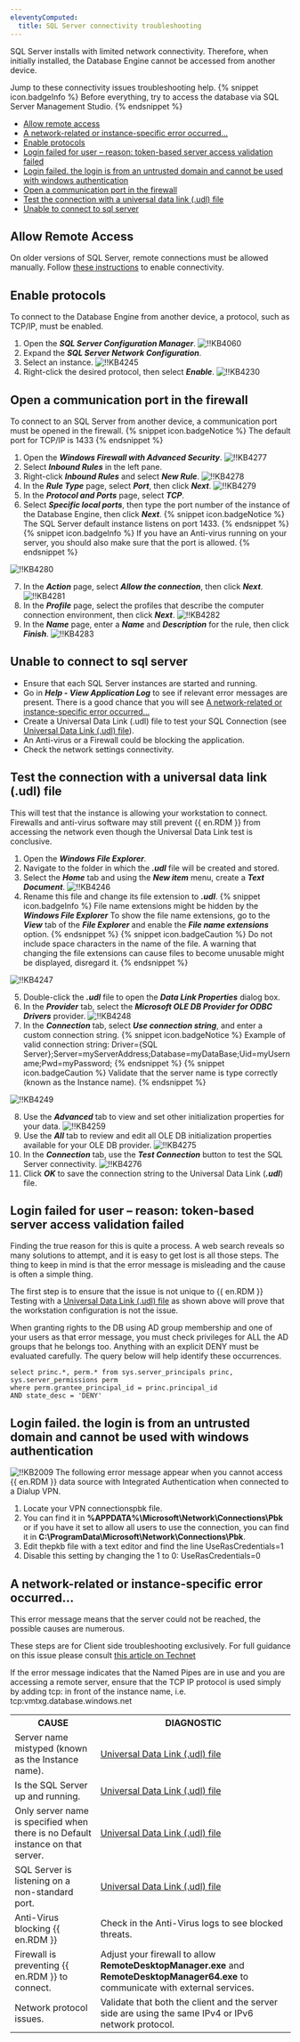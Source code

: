 ```yaml
---
eleventyComputed:
  title: SQL Server connectivity troubleshooting
---
```

SQL Server installs with limited network connectivity. Therefore, when initially installed, the Database Engine cannot be accessed from another device.

Jump to these connectivity issues troubleshooting help.
{% snippet icon.badgeInfo %}
Before everything, try to access the database via SQL Server Management Studio.
{% endsnippet %}

* <a href="#allow">Allow remote access</a>
* <a href="#network">A network-related or instance-specific error occurred...</a>
* <a href="#protocols">Enable protocols</a>
* <a href="#token">Login failed for user – reason: token-based server access validation failed</a>
* <a href="#untrusted">Login failed. the login is from an untrusted domain and cannot be used with windows authentication</a>
* <a href="#firewall">Open a communication port in the firewall</a>
* <a href="#udl">Test the connection with a universal data link (.udl) file</a>
* <a href="#unable">Unable to connect to sql server</a>

## Allow Remote Access
<a name="allow"></a>

On older versions of SQL Server, remote connections must be allowed manually. Follow [these instructions](https://msdn.microsoft.com/en-CA/library/ms191464.aspx) to enable connectivity.
## Enable protocols
<a name="protocols"></a>

To connect to the Database Engine from another device, a protocol, such as TCP/IP, must be enabled.
1. Open the ***SQL Server Configuration Manager***.
![!!KB4060](https://cdnweb.devolutions.net/docs/en/kb/KB4060.png)
1. Expand the ***SQL Server Network Configuration***.
1. Select an instance.
![!!KB4245](https://cdnweb.devolutions.net/docs/en/kb/KB4245.png)
1. Right-click the desired protocol, then select ***Enable***.
![!!KB4230](https://cdnweb.devolutions.net/docs/en/kb/KB4230.png)
## Open a communication port in the firewall
<a name="firewall"></a>

To connect to an SQL Server from another device, a communication port must be opened in the firewall.
{% snippet icon.badgeNotice %}
The default port for TCP/IP is 1433
{% endsnippet %}

1. Open the ***Windows Firewall with Advanced Security***.
![!!KB4277](https://cdnweb.devolutions.net/docs/en/kb/KB4277.png)
1. Select ***Inbound Rules*** in the left pane.
1. Right-click ***Inbound Rules*** and select ***New Rule***.
![!!KB4278](https://cdnweb.devolutions.net/docs/en/kb/KB4278.png)
1. In the ***Rule Type*** page, select ***Port***, then click ***Next***.
![!!KB4279](https://cdnweb.devolutions.net/docs/en/kb/KB4279.png)
1. In the ***Protocol and Ports*** page, select ***TCP***.
1. Select ***Specific local ports***, then type the port number of the instance of the Database Engine, then click ***Next***.
{% snippet icon.badgeNotice %}
The SQL Server default instance listens on port 1433.
{% endsnippet %}
{% snippet icon.badgeInfo %}
If you have an Anti-virus running on your server, you should also make sure that the port is allowed.
{% endsnippet %}

![!!KB4280](https://cdnweb.devolutions.net/docs/en/kb/KB4280.png)

7. In the ***Action*** page, select ***Allow the connection***, then click ***Next***.
![!!KB4281](https://cdnweb.devolutions.net/docs/en/kb/KB4281.png)
1. In the ***Profile*** page, select the profiles that describe the computer connection environment, then click ***Next***.
![!!KB4282](https://cdnweb.devolutions.net/docs/en/kb/KB4282.png)
1. In the ***Name*** page, enter a ***Name*** and ***Description*** for the rule, then click ***Finish***.
![!!KB4283](https://cdnweb.devolutions.net/docs/en/kb/KB4283.png)
## Unable to connect to sql server
<a name="unable"></a>

* Ensure that each SQL Server instances are started and running.
* Go in ***Help - View Application Log*** to see if relevant error messages are present. There is a good chance that you will see <a href="#network">A network-related or instance-specific error occurred...</a>
* Create a Universal Data Link (.udl) file to test your SQL Connection (see <a href="#udl">Universal Data Link (.udl) file</a>).
* An Anti-virus or a Firewall could be blocking the application.
* Check the network settings connectivity.
## Test the connection with a universal data link (.udl) file
<a name="udl"></a>

This will test that the instance is allowing your workstation to connect. Firewalls and anti-virus software may still prevent {{ en.RDM }} from accessing the network even though the Universal Data Link test is conclusive.

1. Open the ***Windows File Explorer***.
1. Navigate to the folder in which the ***.udl*** file will be created and stored.
1. Select the ***Home*** tab and using the ***New item*** menu, create a ***Text Document***.
![!!KB4246](https://cdnweb.devolutions.net/docs/en/kb/KB4246.png)
1. Rename this file and change its file extension to ***.udl***.
{% snippet icon.badgeInfo %}
File name extensions might be hidden by the ***Windows File Explorer*** To show the file name extensions, go to the ***View*** tab of the ***File Explorer*** and enable the ***File name extensions*** option.
{% endsnippet %}
{% snippet icon.badgeCaution %}
Do not include space characters in the name of the file. A warning that changing the file extensions can cause files to become unusable might be displayed, disregard it.
{% endsnippet %}

![!!KB4247](https://cdnweb.devolutions.net/docs/en/kb/KB4247.png)

5. Double-click the ***.udl*** file to open the ***Data Link Properties*** dialog box.
1. In the ***Provider*** tab, select the ***Microsoft OLE DB Provider for ODBC Drivers*** provider.
![!!KB4248](https://cdnweb.devolutions.net/docs/en/kb/KB4248.png)
1. In the ***Connection*** tab, select ***Use connection string***, and enter a custom connection string.
{% snippet icon.badgeNotice %}
Example of valid connection string: Driver={SQL Server};Server=myServerAddress;Database=myDataBase;Uid=myUsername;Pwd=myPassword;
{% endsnippet %}
{% snippet icon.badgeCaution %}
Validate that the server name is type correctly (known as the Instance name).
{% endsnippet %}

![!!KB4249](https://cdnweb.devolutions.net/docs/en/kb/KB4249.png)

8. Use the ***Advanced*** tab to view and set other initialization properties for your data.
![!!KB4259](https://cdnweb.devolutions.net/docs/en/kb/KB4259.png)
1. Use the ***All*** tab to review and edit all OLE DB initialization properties available for your OLE DB provider.
![!!KB4275](https://cdnweb.devolutions.net/docs/en/kb/KB4275.png)
1. In the ***Connection*** tab, use the ***Test Connection*** button to test the SQL Server connectivity.
![!!KB4276](https://cdnweb.devolutions.net/docs/en/kb/KB4276.png)
1. Click ***OK*** to save the connection string to the Universal Data Link (***.udl***) file.
## Login failed for user – reason: token-based server access validation failed
<a name="token"></a>

Finding the true reason for this is quite a process. A web search reveals so many solutions to attempt, and it is easy to get lost is all those steps. The thing to keep in mind is that the error message is misleading and the cause is often a simple thing.

The first step is to ensure that the issue is not unique to {{ en.RDM }} Testing with a <a href="#udl">Universal Data Link (.udl) file</a>  as shown above will prove that the workstation configuration is not the issue.

When granting rights to the DB using AD group membership and one of your users as that error message, you must check privileges for ALL the AD groups that he belongs too. Anything with an explicit DENY must be evaluated carefully. The query below will help identify these occurrences.

```
select princ.*, perm.* from sys.server_principals princ, sys.server_permissions perm
where perm.grantee_principal_id = princ.principal_id
AND state_desc = 'DENY'
```
## Login failed. the login is from an untrusted domain and cannot be used with windows authentication
<a name="untrusted"></a>

![!!KB2009](https://cdnweb.devolutions.net/docs/en/kb/KB2009.png)
The following error message appear when you cannot access {{ en.RDM }} data source with Integrated Authentication when connected to a Dialup VPN.

1. Locate your VPN connectionspbk file.
1. You can find it in **%APPDATA%\Microsoft\Network\Connections\Pbk** or if you have it set to allow all users to use the connection, you can find it in **C:\ProgramData\Microsoft\Network\Connections\Pbk**.
1. Edit thepkb file with a text editor and find the line UseRasCredentials=1
1. Disable this setting by changing the 1 to 0: UseRasCredentials=0
## A network-related or instance-specific error occurred...
<a name="network"></a>

This error message means that the server could not be reached, the possible causes are numerous.

These steps are for Client side troubleshooting exclusively. For full guidance on this issue please consult [this article on Technet](http://social.technet.microsoft.com/wiki/contents/articles/2102.how-to-troubleshoot-connecting-to-the-sql-server-database-engine.aspx)

If the error message indicates that the Named Pipes are in use and you are accessing a remote server, ensure that the TCP IP protocol is used simply by adding tcp: in front of the instance name, i.e. tcp:vmtxg.database.windows.net

<table>
	<tr>
		<th>
CAUSE
		</th>
		<th>
DIAGNOSTIC
		</th>
	</tr>
	<tr>
		<td>
Server name mistyped (known as the Instance name).
		</td>
		<td>
<a href="#udl">Universal Data Link (.udl) file</a>
		</td>
	</tr>
	<tr>
		<td>
Is the SQL Server up and running.
		</td>
		<td>
<a href="#udl">Universal Data Link (.udl) file</a>
		</td>
	</tr>
	<tr>
		<td>
Only server name is specified when there is no Default instance on that server.
		</td>
		<td>
<a href="#udl">Universal Data Link (.udl) file</a>
		</td>
	</tr>
	<tr>
		<td>
SQL Server is listening on a non-standard port.
		</td>
		<td>
<a href="#udl">Universal Data Link (.udl) file</a>
		</td>
	</tr>
	<tr>
		<td>
Anti-Virus blocking {{ en.RDM }}
		</td>
		<td>
Check in the Anti-Virus logs to see blocked threats.
		</td>
	</tr>
	<tr>
		<td>
Firewall is preventing {{ en.RDM }} to connect.
		</td>
		<td>
Adjust your firewall to allow <b>RemoteDesktopManager.exe</b> and <b>RemoteDesktopManager64.exe</b> to communicate with external services.
		</td>
	</tr>
	<tr>
		<td>
Network protocol issues.
		</td>
		<td>
Validate that both the client and the server side are using the same IPv4 or IPv6 network protocol.
		</td>
	</tr>
</table>

